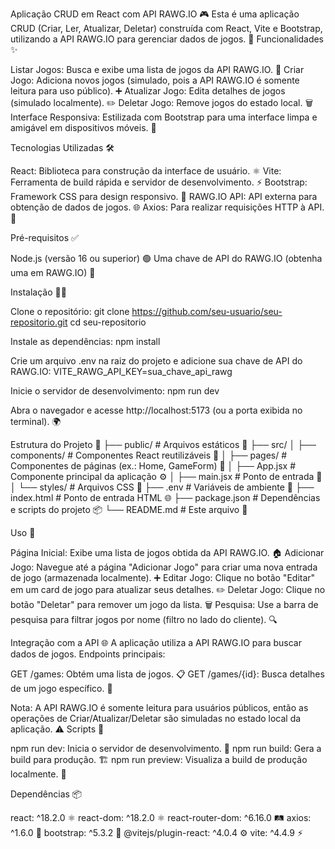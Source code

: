 Aplicação CRUD em React com API RAWG.IO 🎮
Esta é uma aplicação CRUD (Criar, Ler, Atualizar, Deletar) construída com React, Vite e Bootstrap, utilizando a API RAWG.IO para gerenciar dados de jogos. 🚀
Funcionalidades ✨

Listar Jogos: Busca e exibe uma lista de jogos da API RAWG.IO. 📜
Criar Jogo: Adiciona novos jogos (simulado, pois a API RAWG.IO é somente leitura para uso público). ➕
Atualizar Jogo: Edita detalhes de jogos (simulado localmente). ✏️
Deletar Jogo: Remove jogos do estado local. 🗑️
Interface Responsiva: Estilizada com Bootstrap para uma interface limpa e amigável em dispositivos móveis. 📱

Tecnologias Utilizadas 🛠️

React: Biblioteca para construção da interface de usuário. ⚛️
Vite: Ferramenta de build rápida e servidor de desenvolvimento. ⚡
Bootstrap: Framework CSS para design responsivo. 🎨
RAWG.IO API: API externa para obtenção de dados de jogos. 🌐
Axios: Para realizar requisições HTTP à API. 📡

Pré-requisitos ✅

Node.js (versão 16 ou superior) 🟢
Uma chave de API do RAWG.IO (obtenha uma em RAWG.IO) 🔑

Instalação 🧑‍💻

Clone o repositório:
git clone https://github.com/seu-usuario/seu-repositorio.git
cd seu-repositorio


Instale as dependências:
npm install


Crie um arquivo .env na raiz do projeto e adicione sua chave de API do RAWG.IO:
VITE_RAWG_API_KEY=sua_chave_api_rawg


Inicie o servidor de desenvolvimento:
npm run dev


Abra o navegador e acesse http://localhost:5173 (ou a porta exibida no terminal). 🌍


Estrutura do Projeto 📂
├── public/                # Arquivos estáticos 📁
├── src/
│   ├── components/        # Componentes React reutilizáveis 🧩
│   ├── pages/             # Componentes de páginas (ex.: Home, GameForm) 📄
│   ├── App.jsx            # Componente principal da aplicação ⚙️
│   ├── main.jsx           # Ponto de entrada 🚪
│   └── styles/            # Arquivos CSS 🎨
├── .env                   # Variáveis de ambiente 🔐
├── index.html             # Ponto de entrada HTML 🌐
├── package.json           # Dependências e scripts do projeto 📦
└── README.md              # Este arquivo 📖

Uso 🎯

Página Inicial: Exibe uma lista de jogos obtida da API RAWG.IO. 🏠
Adicionar Jogo: Navegue até a página "Adicionar Jogo" para criar uma nova entrada de jogo (armazenada localmente). ➕
Editar Jogo: Clique no botão "Editar" em um card de jogo para atualizar seus detalhes. ✏️
Deletar Jogo: Clique no botão "Deletar" para remover um jogo da lista. 🗑️
Pesquisa: Use a barra de pesquisa para filtrar jogos por nome (filtro no lado do cliente). 🔍

Integração com a API 🌐
A aplicação utiliza a API RAWG.IO para buscar dados de jogos. Endpoints principais:

GET /games: Obtém uma lista de jogos. 📋
GET /games/{id}: Busca detalhes de um jogo específico. 🔎

Nota: A API RAWG.IO é somente leitura para usuários públicos, então as operações de Criar/Atualizar/Deletar são simuladas no estado local da aplicação. ⚠️
Scripts 📜

npm run dev: Inicia o servidor de desenvolvimento. 🚀
npm run build: Gera a build para produção. 🏗️
npm run preview: Visualiza a build de produção localmente. 👀

Dependências 📦

react: ^18.2.0 ⚛️
react-dom: ^18.2.0 ⚛️
react-router-dom: ^6.16.0 🛤️
axios: ^1.6.0 📡
bootstrap: ^5.3.2 🎨
@vitejs/plugin-react: ^4.0.4 ⚙️
vite: ^4.4.9 ⚡


